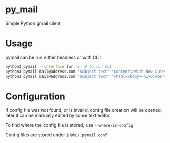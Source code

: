 # py_mail
Simple Python gmail client


# Usage
pymail can be run either headless or with CLI:

```bash
python3 pymail --interface [or -i] # to run CLI
python3 pymail mail@address.com "Subject text" "Content\nWith New Lines" # to send mail
python3 pymail mail@address.com "Subject text" "<html><body><h1>Content</h1><br>With New Lines</body></body> -c html" # to send mail in HTML format
```

# Configuration
If config file was not found, or is invalid, config file creation will be opened, later it can be manually edited by some text editor.

To find where the config file is stored, use ``--where-is-config``

Config files are stored under ``$HOME/.pymail.conf``


